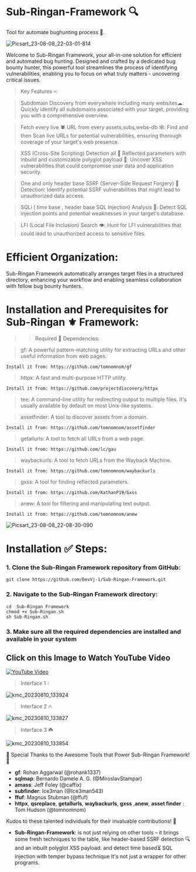 # Sub-Ringan-Framework 🔍
Tool for automate bughunting process 🍭.

![Picsart_23-08-08_22-03-01-814](https://github.com/DevVj-1/Sub-Ringan-Framework/assets/106962581/a00e8f43-2d20-43ea-922e-c8cc3da42fd7)

Welcome to Sub-Ringan Framework, your all-in-one solution for efficient and automated bug hunting. Designed and crafted by a dedicated bug bounty hunter, this powerful tool streamlines the process of identifying vulnerabilities, enabling you to focus on what truly matters - uncovering critical issues.

> Key Features 💀:

> Subdomain  Discovery from everywhere including many websites☁:
Quickly identify all subdomains associated with your target, providing you with a comprehensive overview.

> Fetch every live 🕷 URL from every assets,subs,webs-db 🕸:
Find and then Scan live URLs for potential vulnerabilities, ensuring thorough coverage of your target's web presence.

> XSS (Cross-Site Scripting) Detection all 👑 Reflected parameters with inbuild and customizable polyglot payload 🦄: 
Uncover XSS vulnerabilities that could compromise user data and application security.

> One and only header base SSRF (Server-Side Request Forgery) 🔎 Detection:
Identify potential SSRF vulnerabilities that might lead to unauthorized data access.

> SQLi ( time base , header base SQL Injection) Analysis 🌈:
Detect SQL injection points and potential weaknesses in your target's database.

> LFI (Local File Inclusion) Search 👁:
Hunt for LFI vulnerabilities that could lead to unauthorized access to sensitive files.


# Efficient Organization:
Sub-Ringan Framework automatically arranges target files in a structured directory, enhancing your workflow and enabling seamless collaboration with fellow bug bounty hunters.

# Installation and Prerequisites for Sub-Ringan ⚜️ Framework:

>> Required 🛐 Dependencies:

> gf: A powerful pattern-matching utility for extracting URLs and other useful information from web pages. 
```
Install it from: https://github.com/tomnomnom/gf
```
> httpx: A fast and multi-purpose HTTP utility. 
```
Install it from: https://github.com/projectdiscovery/httpx
```
> tee: A command-line utility for redirecting output to multiple files. It's usually available by default on most Unix-like systems.


> assetfinder: A tool to discover assets from a domain.
```
Install it from: https://github.com/tomnomnom/assetfinder
```
> getallurls: A tool to fetch all URLs from a web page.
```
Install it from: https://github.com/lc/gau
```
> waybackurls: A tool to fetch URLs from the Wayback Machine. 
```
Install it from: https://github.com/tomnomnom/waybackurls
```
> gxss: A tool for finding reflected parameters. 
```
Install it from: https://github.com/KathanP19/Gxss
```
> anew: A tool for filtering and manipulating text output.
```
Install it from: https://github.com/tomnomnom/anew
```
![Picsart_23-08-08_22-08-30-090](https://github.com/DevVj-1/Sub-Ringan-Framework/assets/106962581/e048d639-2bb5-4818-a754-64b2165944c6)

# Installation ✅ Steps:

### 1. Clone the Sub-Ringan Framework repository from GitHub:

```
git clone https://github.com/DevVj-1/Sub-Ringan-Framework.git
```
### 2. Navigate to the Sub-Ringan Framework directory:
```
cd  Sub-Ringan Framework 
chmod +x Sub-Ringan.sh
sh Sub-Ringan.sh
```
### 3. Make sure all the required dependencies are installed and available in your system

##  Click on this Image to Watch YouTube Video

[![YouTube Video](https://img.youtube.com/vi/19MVxXFJxwc/0.jpg)](https://www.youtube.com/watch?v=19MVxXFJxwc)

> Interface 1 💧

 ![kmc_20230810_133924](https://github.com/DevVj-1/Sub-Ringan-Framework/assets/106962581/28457274-f181-4d73-be61-1570c5f3e17a)


> Interface 2 🔥

![kmc_20230810_133827](https://github.com/DevVj-1/Sub-Ringan-Framework/assets/106962581/e3d4c193-5830-488b-b9cd-1b6d248d3a3d)


> Interface 3 ☘️

![kmc_20230810_133854](https://github.com/DevVj-1/Sub-Ringan-Framework/assets/106962581/e169d552-3c1b-4848-8fce-b9d2b552cc25)

🙌 Special Thanks to the Awesome Tools that Power Sub-Ringan Framework! 🙌

- **gf**: Rohan Aggarwal (@rohank1337)
- **sqlmap**: Bernardo Damele A. G. (@MiroslavStampar)
- **amass**: Jeff Foley (@caffix)
- **subfinder**: Ice3man (@Ice3man543)
- **ffuf**: Magnus Stubman (@ffuf)
- **httpx**, **qsreplace**, **getallurls**, **waybackurls**, **gxss** ,**anew**, **asset finder** : Tom Hudson (@tomnomnom)

Kudos to these talented individuals for their invaluable contributions! 🌟

- **Sub-Ringan-Framework**:  is  not just relying on other tools – it brings some fresh techniques to the table, like header-based SSRF detection 🔍 and an inbuilt polyglot XSS payload. 
and detect time based⏳ SQL injection with temper bypass  technique
It's not just a wrapper for other programs.

